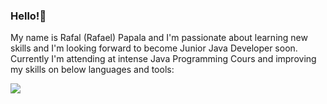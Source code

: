 ### Hello!👋

My name is Rafal (Rafael) Papala and I'm passionate about learning new skills and I'm looking forward to become Junior Java Developer soon.
Currently I'm attending at intense Java Programming Cours and improving my skills on below languages and tools:

<picture>
  <img src="[https://www.flaticon.com/free-icon/java_226777?term=java&page=1&position=3&origin=search&related_id=226777](https://camo.githubusercontent.com/7b23e6c442adf9ef0714d6b52c2621b3ebef58bcc2f101b8dabab05904201e4f/68747470733a2f2f63646e2e69636f6e73636f75742e636f6d2f69636f6e2f667265652f706e672d3235362f6a6176612d34332d3536393330352e706e67)">
</picture>

<!--
**PapaZouk/PapaZouk** is a ✨ _special_ ✨ repository because its `README.md` (this file) appears on your GitHub profile.

Here are some ideas to get you started:

- 🔭 I’m currently working on ...
- 🌱 I’m currently learning ...
- 👯 I’m looking to collaborate on ...
- 🤔 I’m looking for help with ...
- 💬 Ask me about ...
- 📫 How to reach me: ...
- 😄 Pronouns: ...
- ⚡ Fun fact: ...
-->
